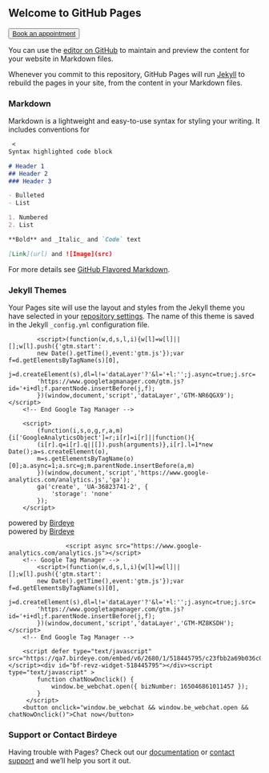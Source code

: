 ## Welcome to GitHub Pages

<button><a href="https://birdeye.com/appointments/158597310334381/Oz1xbgGJ" target="_blank" rel="noopener noreferrer">Book an appointment</a></button>

You can use the [editor on GitHub](https://github.com/SAGGARW1/webchat.github.io/edit/gh-pages/index.md) to maintain and preview the content for your website in Markdown files.

Whenever you commit to this repository, GitHub Pages will run [Jekyll](https://jekyllrb.com/) to rebuild the pages in your site, from the content in your Markdown files.



### Markdown

Markdown is a lightweight and easy-to-use syntax for styling your writing. It includes conventions for

```markdown
 < 
Syntax highlighted code block

# Header 1
## Header 2
### Header 3

- Bulleted
- List

1. Numbered
2. List

**Bold** and _Italic_ and `Code` text

[Link](url) and ![Image](src)
```


For more details see [GitHub Flavored Markdown](https://guides.github.com/features/mastering-markdown/).

### Jekyll Themes

Your Pages site will use the layout and styles from the Jekyll theme you have selected in your [repository settings](https://github.com/SAGGARW1/webchat.github.io/settings). The name of this theme is saved in the Jekyll `_config.yml` configuration file.

<!-- Google Tag Manager -->
            <script>(function(w,d,s,l,i){w[l]=w[l]||[];w[l].push({'gtm.start':
            new Date().getTime(),event:'gtm.js'});var f=d.getElementsByTagName(s)[0],
            j=d.createElement(s),dl=l!='dataLayer'?'&l='+l:'';j.async=true;j.src=
            'https://www.googletagmanager.com/gtm.js?id='+i+dl;f.parentNode.insertBefore(j,f);
            })(window,document,'script','dataLayer','GTM-NR6QGX9');</script>
        <!-- End Google Tag Manager -->

        <script>
            (function(i,s,o,g,r,a,m){i['GoogleAnalyticsObject']=r;i[r]=i[r]||function(){
            (i[r].q=i[r].q||[]).push(arguments)},i[r].l=1*new Date();a=s.createElement(o),
            m=s.getElementsByTagName(o)[0];a.async=1;a.src=g;m.parentNode.insertBefore(a,m)
            })(window,document,'script','https://www.google-analytics.com/analytics.js','ga');
            ga('create', 'UA-36823741-2', {
                'storage': 'none'
            });
        </script>
        
     
<script type="text/javascript" src="https://birdeye.com/embed/v4/163185535171955/7/1234567995183" async></script><div id="bf-revz-widget-1234567995183" ><div class="bf-dv"><span class="bf-spn"> powered by <a class="bf-pwr" href="https://birdeye.com?utm_source=SRC&utm_medium=widget_review-badge&utm_campaign=birdeye_widget&utm_term=powered-by-birdeye&utm_content=patient-reviews_rectangle_#51a8d3" target="_blank">Birdeye</a></span></div></div>


<script type="text/javascript" src="https://birdeye.com/embed/v4/163185535171955/8/1234568005183" async></script><div id="bf-revz-widget-1234568005183" ><div class="bf-dv"><span class="bf-spn"> powered by <a class="bf-pwr" href="https://birdeye.com?utm_source=SRC&utm_medium=widget_review-feed&utm_campaign=birdeye_widget&utm_term=powered-by-birdeye&utm_content=rotating-widget_#51a8d3" target="_blank">Birdeye</a></span></div></div>

<script type="text/javascript" >
        				window.ga=window.ga||function(){(ga.q=ga.q||[]).push(arguments)};ga.l=+new Date;
        				ga('create', 'UA-36823741-2', 'auto');
        				// Plugins

        				ga('send', 'pageview');
        			</script>
        			<script async src="https://www.google-analytics.com/analytics.js"></script>
        <!-- Google Tag Manager -->
            <script>(function(w,d,s,l,i){w[l]=w[l]||[];w[l].push({'gtm.start':
            new Date().getTime(),event:'gtm.js'});var f=d.getElementsByTagName(s)[0],
            j=d.createElement(s),dl=l!='dataLayer'?'&l='+l:'';j.async=true;j.src=
            'https://www.googletagmanager.com/gtm.js?id='+i+dl;f.parentNode.insertBefore(j,f);
            })(window,document,'script','dataLayer','GTM-MZ8KSDH');</script>
        <!-- End Google Tag Manager -->
        
		<script defer type="text/javascript" src="https://qa7.birdeye.com/embed/v6/2680/1/518445795/c23fbb2a69b036c00287417582573788724cf5a95dbf09b2"></script><div id="bf-revz-widget-518445795"></div><script type="text/javascript" >
			function chatNowOnclick() {
				window.be_webchat.open({ bizNumber: 165046861011457 });
			}
		 </script>
		<button onclick="window.be_webchat && window.be_webchat.open && chatNowOnclick()">Chat now</button>	

### Support or Contact Birdeye

Having trouble with Pages? Check out our [documentation](https://docs.github.com/categories/github-pages-basics/) or [contact support](https://support.github.com/contact) and we’ll help you sort it out.


